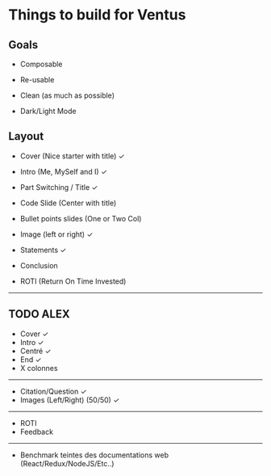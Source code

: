 # Things to build for Ventus
## Goals

- Composable

- Re-usable
- Clean (as much as possible)
- Dark/Light Mode

## Layout

- Cover (Nice starter with title) ✓

- Intro (Me, MySelf and I) ✓
- Part Switching / Title ✓
- Code Slide (Center with title)
- Bullet points slides (One or Two Col)
- Image (left or right) ✓
- Statements ✓
- Conclusion 
- ROTI (Return On Time Invested)

------------

## TODO ALEX
- Cover ✓
- Intro ✓
- Centré ✓
- End ✓
- X colonnes 

---------

- Citation/Question ✓
- Images (Left/Right) (50/50) ✓

------------

- ROTI
- Feedback

-----------

- Benchmark teintes des documentations web (React/Redux/NodeJS/Etc..)

